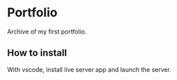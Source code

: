 # Portfolio

Archive of my first portfolio.

## How to install

With vscode, install live server app and launch the server.
